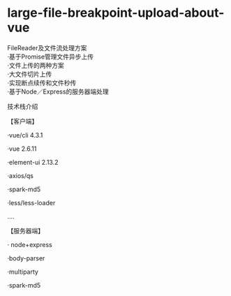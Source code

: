 # large-file-breakpoint-upload-about-vue

FileReader及文件流处理方案  
·基于Promise管理文件异步上传  
·文件上传的两种方案  
·大文件切片上传  
·实现断点续传和文件秒传  
·基于Node／Express的服务器端处理

技术栈介绍

【客户端】

·vue/cli 4.3.1

·vue 2.6.11

·element-ui 2.13.2

·axios/qs

·spark-md5

·less/less-loader

....

【服务器端】

· node+express

·body-parser

·multiparty

·spark-md5
